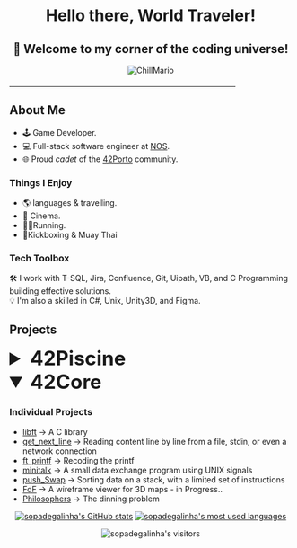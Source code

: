 <div align="center">
  <h1><b>Hello there, World Traveler!</b></h1> 
  <h2><b>🚀 Welcome to my corner of the coding universe!</b></h2>
</div>

<p align="center">
  <img src="https://github.com/SopadeGalinha/SopadeGalinha/assets/75684404/23754dd9-acba-44f5-a80e-3274e59e3b6d" alt="ChillMario"/>
</p>

<hr style="width: 80%; margin-top: 20px; margin-bottom: 20px; border-color: #ccc;">

## About Me

- 🕹️ Game Developer.
- 💻 Full-stack software engineer at [NOS](https://www.linkedin.com/company/nos-sgps/).
- 🌐 Proud _cadet_ of the [42Porto](https://www.42porto.com/) community.

### Things I Enjoy

- 🌎 languages & travelling.
- 🎥 Cinema.
- 🏃🏻Running.
- 🥊Kickboxing & Muay Thai
  
### Tech Toolbox

🛠️ I work with T-SQL, Jira, Confluence, Git, Uipath, VB, and C Programming building effective solutions. <br>
💡 I'm also a skilled in C#, Unix, Unity3D, and Figma.

## Projects
<details>
<summary style="font-size: 2.5em;"> <b>42Piscine</b></summary>

### Individual Projects
- [Shell00](https://github.com/SopadeGalinha/42Piscine/tree/main/Shell00)
- [Shell01](https://github.com/SopadeGalinha/42Piscine/tree/main/Shell01)
- [C00](https://github.com/SopadeGalinha/42Piscine/tree/main/C00)
- [C01](https://github.com/SopadeGalinha/42Piscine/tree/main/C01)
- [C02](https://github.com/SopadeGalinha/42Piscine/tree/main/C02)
- [C03](https://github.com/SopadeGalinha/42Piscine/tree/main/C03)
- [C04](https://github.com/SopadeGalinha/42Piscine/tree/main/C04)
- [C05](https://github.com/SopadeGalinha/42Piscine/tree/main/C05)
- [C06](https://github.com/SopadeGalinha/42Piscine/tree/main/C06)

### Group Projects
- [BSQ](https://github.com/SopadeGalinha/42Piscine/tree/main/BSQ)
- [Rush00](https://github.com/SopadeGalinha/42Piscine/tree/main/Rush00)
- [Rush01](https://github.com/SopadeGalinha/42Piscine/tree/main/Rush01)

</details>

<details open>
<summary style="font-size: 2.5em;"> <b>42Core</b></summary>
  
### Individual Projects

- [libft](https://github.com/SopadeGalinha/42-Libft) -> A C library
- [get_next_line](https://github.com/SopadeGalinha/42-get_next_line) -> Reading content line by line from a file, stdin, or even a network connection
- [ft_printf](https://github.com/SopadeGalinha/42-ft_printf) -> Recoding the printf
- [minitalk](https://github.com/SopadeGalinha/42-Minitalk) -> A small data exchange program using UNIX signals
- [push_Swap](https://github.com/SopadeGalinha/42-push_Swap) -> Sorting data on a stack, with a limited set of instructions
- [FdF](https://github.com/SopadeGalinha/42-FdF) -> A wireframe viewer for 3D maps - in Progress..
- [Philosophers](https://github.com/SopadeGalinha/42-Philosophers) -> The dinning problem


</details>

<div align="center">

[![sopadegalinha's GitHub stats](https://github-readme-stats.vercel.app/api?username=sopadegalinha&count_private=true&include_all_commits=true&show_icons=true&hide=issues&hide_border=true&bg_color=00000000&theme=nightowl)](https://github.com/sopadegalinha?tab=repositories) [![sopadegalinha's most used languages](https://github-readme-stats.vercel.app/api/top-langs/?username=sopadegalinha&layout=compact&hide_border=true&bg_color=00000000&theme=nightowl)](https://github.com/sopadegalinha?tab=repositories)

<p align="center">
    <img alt="sopadegalinha's visitors" src="https://komarev.com/ghpvc/?username=sopadegalinha&color=8c36db&style=flat&label=visitors" />
</p>

</div>
